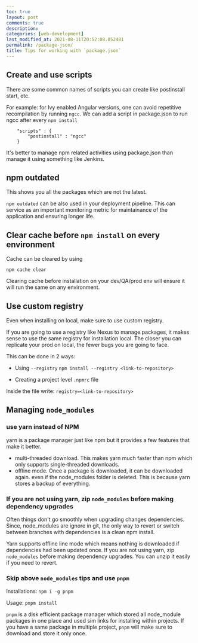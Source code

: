 ```yaml
---
toc: true
layout: post
comments: true
description: 
categories: [web-development]
last_modified_at: 2021-08-11T20:52:08.052481
permalink: /package-json/
title: Tips for working with `package.json`
---
```


## Create and use scripts

There are some common names of scripts you can create like postinstall start, etc.

For example: for Ivy enabled Angular versions, one can avoid repetitive recompilation by running `ngcc`. We can add a script in package.json to run ngcc after every `npm install`

```
    "scripts" : {
        "postinstall" : "ngcc"
    }
```

It's better to manage npm related activities using package.json than manage it using something like Jenkins.

## npm outdated

This shows you all the packages which are not the latest.

`npm outdated` can be also used in your deployment pipeline. This can service as an important monitoring metric for maintainance of the application and ensuring longer life.

## Clear cache before `npm install` on every environment

Cache can be cleared by using

`npm cache clear`

Clearing cache before installation on your dev/QA/prod env will ensure it will run the same on any environment.

## Use custom registry

Even when installing on local, make sure to use custom registry.

If you are going to use a registry like Nexus to manage packages, it makes sense to use the same registry for installation local. The closer you can replicate your prod on local, the fewer bugs you are going to face.

This can be done in 2 ways:

- Using `--registry`
`npm install --registry <link-to-repository>`

- Creating a project level `.npmrc` file

Inside the file write:
`registry=<link-to-repository>`

## Managing `node_modules`

### use yarn instead of NPM

yarn is a package manager just like npm but it provides a few features that make it better.

- multi-threaded download. This makes yarn much faster than npm which only supports single-threaded downloads.
- offline mode. Once a package is downloaded, it can be downloaded again. even if the node_modules folder is deleted. This is because yarn stores a backup of everything.

### If you are not using yarn, zip `node_modules` before making dependency upgrades

Often things don't go smoothly when upgrading changes dependencies. Since, node_modules are ignore in git, the only way to revert or switch between branches with dependencies is a clean npm install.

Yarn supports offline line mode which means nothing is downloaded if dependencies had been updated once. If you are not using yarn, zip `node_modules` before making dependency upgrades. You can unzip it easily if you need to revert.

### Skip above `node_modules` tips and use `pnpm`

Installations: `npm i -g pnpm`

Usage: `pnpm install`

`pnpm` is a disk efficient package manager which stored all node_module packages in one place and used  sim links for installing within projects. If you have a same package in multiple project, `pnpm` will make sure to download and store it only once. 